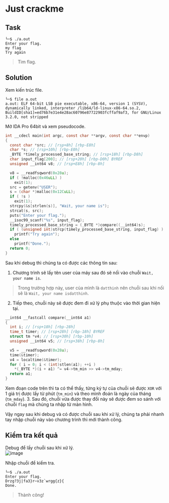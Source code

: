 # Just crackme
## Task
```
└─$ ./a.out
Enter your flag.
my flag
Try again
```
> Tìm flag.

## Solution
Xem kiến trúc file.  
```
└─$ file a.out
a.out: ELF 64-bit LSB pie executable, x86-64, version 1 (SYSV), dynamically linked, interpreter /lib64/ld-linux-x86-64.so.2, BuildID[sha1]=ed76b7e31e4e28ac60796e87722903fcffaf9af3, for GNU/Linux 3.2.0, not stripped
```

Mở IDA Pro 64bit và xem pseudocode.  
```c
int __cdecl main(int argc, const char **argv, const char **envp)
{
  const char *src; // [rsp+8h] [rbp-E8h]
  char *s; // [rsp+10h] [rbp-E0h]
  _BYTE *timely_processed_base_string; // [rsp+18h] [rbp-D8h]
  char input_flag[200]; // [rsp+20h] [rbp-D0h] BYREF
  unsigned __int64 v8; // [rsp+E8h] [rbp-8h]

  v8 = __readfsqword(0x28u);
  if ( !malloc(0x46uLL) )
    exit(1);
  src = getenv("USER");
  s = (char *)malloc(0x12CuLL);
  if ( !s )
    exit(1);
  strcpy(&s[strlen(s)], "Wait, your name is");
  strcat(s, src);
  puts("Enter your flag.");
  __isoc99_scanf("%s", input_flag);
  timely_processed_base_string = (_BYTE *)compare((__int64)s);
  if ( (unsigned int)strcp(timely_processed_base_string, input_flag) )
    printf("Try again");
  else
    printf("Done.");
  return 0;
}
```

Sau khi debug thì chúng ta có được các thông tin sau:
1. Chương trình sẽ lấy tên user của máy sau đó sẽ nối vào chuỗi `Wait, your name is`.
> Trong trường hợp này, user của mình là `datthinh` nên chuỗi sau khi nối sẽ là `Wait, your name isdatthinh`.
2. Tiếp theo, chuỗi này sẽ được đem đi xử lý phụ thuộc vào thời gian hiện tại.  
```c
__int64 __fastcall compare(__int64 a1)
{
  int i; // [rsp+18h] [rbp-28h]
  time_t timer; // [rsp+28h] [rbp-18h] BYREF
  struct tm *v4; // [rsp+30h] [rbp-10h]
  unsigned __int64 v5; // [rsp+38h] [rbp-8h]

  v5 = __readfsqword(0x28u);
  time(&timer);
  v4 = localtime(&timer);
  for ( i = 0; i < (int)stlen(a1); ++i )
    *(_BYTE *)(i + a1) ^= v4->tm_min >> v4->tm_mday;
  return a1;
}
```  
Xem đoạn code trên thì ta có thể thấy, từng ký tự của chuỗi sẽ được `XOR` với 1 giá trị được lấy từ phút (`tm_min`) và theo mình đoán là ngày của tháng (`tm_mday`).
3. Sau đó, chuỗi vừa được thay đổi này sẽ được đem so sánh với chuỗi `flag` mà chúng ta nhập từ màn hình.  

Vậy ngay sau khi debug và có được chuỗi sau khi xử lý, chúng ta phải nhanh tay nhập chuỗi này vào chương trình thì mới thành công.  

## Kiểm tra kết quả
Debug để lấy chuỗi sau khi xử lý.  
![image](https://user-images.githubusercontent.com/44528004/120333862-52c2db80-c31a-11eb-8a97-411fcd218dd6.png)  

Nhập chuỗi để kiểm tra.  
```
└─$ ./a.out
Enter your flag.
Drzg?3j|fa3}r~v3z`wrgg{z}{
Done.
```
> Thành công!
